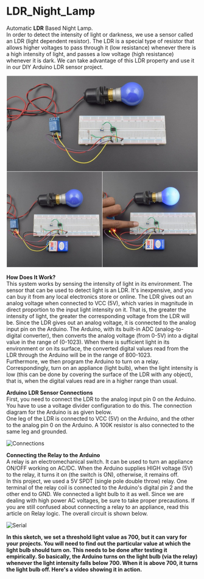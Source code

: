 # LDR_Night_Lamp
Automatic <b>LDR</b> Based Night Lamp.<br>
In order to detect the intensity of light or darkness, we use a sensor called an LDR (light dependent resistor). The LDR is a special type of resistor that allows higher voltages to pass through it (low resistance) whenever there is a high intensity of light, and passes a low voltage (high resistance) whenever it is dark. We can take advantage of this LDR property and use it in our DIY Arduino LDR sensor project.<br>

![EPrototype](https://raw.githubusercontent.com/sarthaksahni1/Automatic_LDR_Night_Lamp/master/Prototype.jpg)<br>

<b>How Does It Work?</b><br>
This system works by sensing the intensity of light in its environment. The sensor that can be used to detect light is an LDR. It's inexpensive, and you can buy it from any local electronics store or online.<bb>
The LDR gives out an analog voltage when connected to VCC (5V), which varies in magnitude in direct proportion to the input light intensity on it. That is, the greater the intensity of light, the greater the corresponding voltage from the LDR will be. Since the LDR gives out an analog voltage, it is connected to the analog input pin on the Arduino. The Arduino, with its built-in ADC (analog-to-digital converter), then converts the analog voltage (from 0-5V) into a digital value in the range of (0-1023). When there is sufficient light in its environment or on its surface, the converted digital values read from the LDR through the Arduino will be in the range of 800-1023.<br>
Furthermore, we then program the Arduino to turn on a relay. Correspondingly, turn on an appliance (light bulb), when the light intensity is low (this can be done by covering the surface of the LDR with any object), that is, when the digital values read are in a higher range than usual.

<b>Arduino LDR Sensor Connections</b><br>
First, you need to connect the LDR to the analog input pin 0 on the Arduino. You have to use a voltage divider configuration to do this. The connection diagram for the Arduino is as given below.<br>
One leg of the LDR is connected to VCC (5V) on the Arduino, and the other to the analog pin 0 on the Arduino. A 100K resistor is also connected to the same leg and grounded. <br>

![Connections](https://raw.githubusercontent.com/sarthaksahni1/AiConclave-Medical/master/Circuit.jpg)<br>

<b>Connecting the Relay to the Arduino</b><br>
A relay is an electromechanical switch. It can be used to turn an appliance ON/OFF working on AC/DC. When the Arduino supplies HIGH voltage (5V) to the relay, it turns it on (the switch is ON), otherwise, it remains off.<br>
In this project, we used a 5V SPDT (single pole double throw) relay. One terminal of the relay coil is connected to the Arduino's digital pin 2 and the other end to GND. We connected a light bulb to it as well. Since we are dealing with high power AC voltages, be sure to take proper precautions. If you are still confused about connecting a relay to an appliance, read this article on Relay logic. The overall circuit is shown below.<br>

![Serial](https://raw.githubusercontent.com/sarthaksahni1/AiConclave-Medical/master/SerialMonitor.webp)<br>

<b>In this sketch, we set a threshold light value as 700, but it can vary for your projects. You will need to find out the particular value at which the light bulb should turn on. This needs to be done after testing it empirically. So basically, the Arduino turns on the light bulb (via the relay) whenever the light intensity falls below 700. When it is above 700, it turns the light bulb off. Here's a video showing it in action.</b>
